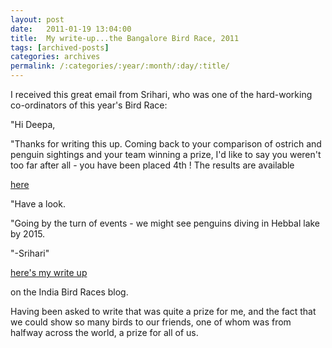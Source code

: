 ```yaml
---
layout: post
date:	2011-01-19 13:04:00
title:  My write-up...the Bangalore Bird Race, 2011
tags: [archived-posts]
categories: archives
permalink: /:categories/:year/:month/:day/:title/
---
```

I received this great email from Srihari, who was one of the hard-working co-ordinators of this year's Bird Race:

"Hi Deepa, 

"Thanks for writing this up. Coming back to your comparison of ostrich and penguin sightings and your team winning a prize, I'd like to say you weren't too far after all - you have been placed 4th ! The results are available

<a href="http://birdrace.dhaatu.com/bangalore/2011"> here </a>

"Have a look. 

"Going by the turn of events - we might see penguins diving in Hebbal lake by 2015. 

"-Srihari"


<a href="http://birdrace.dhaatu.com/bangalore/2011/report2011"> here's my write up </a>

on the India Bird Races blog.

Having been asked to write that was quite a prize for me, and the fact that we could show so many birds to our friends, one of whom was from halfway across the world, a prize for all of us.
